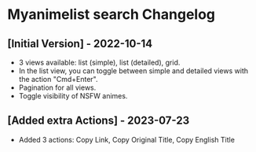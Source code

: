 # Myanimelist search Changelog

## [Initial Version] - 2022-10-14

- 3 views available: list (simple), list (detailed), grid.
- In the list view, you can toggle between simple and detailed views with the action "Cmd+Enter".
- Pagination for all views.
- Toggle visibility of NSFW animes.

## [Added extra Actions] - 2023-07-23

- Added 3 actions: Copy Link, Copy Original Title, Copy English Title
